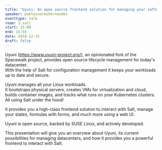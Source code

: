 ```yaml
---
title: "Uyuni: An open source frontend solution for managing your software-defined infrastructure with Salt"
speaker: pablosuarezhernandez
eventtype: talk
room: 3.salt
start: 15:00
end: 15:55
date: 2018-12-31
draft: false
---
```


Uyuni (https://www.uyuni-project.org/), an opinionated fork of the Spacewalk project,
provides open source lifecycle management for today's datacenter.  
With the help of Salt for configuration management it keeps your workloads up to date and secure.  

Uyuni manages all your Linux workloads.  
It bootstraps physical servers, creates VMs for virtualization and cloud, builds container images,
and tracks what runs on your Kubernetes clusters. All using Salt under the hood!  

It provides you a high-class frontend solution to interact with Salt, manage your states, formulas with forms, and much more using a web UI.  

Uyuni is open source, backed by SUSE Linux, and actively developed.  

This presentation will give you an overview about Uyuni,
its current possibilities for managing datacenters, and how it provides you a powerful frontend to interact with Salt.  

